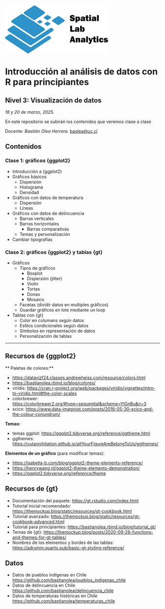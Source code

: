 [![](logo_spatialLab.png)](https://spatiallab.cl)

# Introducción al análisis de datos con R para principiantes
## Nivel 3: Visualización de datos

_18 y 20 de marzo, 2025._

En este repositorio se subirán los contenidos que veremos clase a clase

Docente: _Bastián Olea Herrera._ baolea@uc.cl


## Contenidos

### Clase 1: gráficos {ggplot2}
- Introducción a {ggplot2}
- Gráficos básicos
  - Dispersión
  - Histograma
  - Densidad
- Gráficos con datos de temperatura
  - Dispersión
  - Líneas
- Gráficos con datos de delincuencia
  - Barras verticales
  - Barras horizontales
    - Barras comparativas
  - Temas y personalización
- Cambiar tipografías

### Clase 2: gráficos {ggplot2} y tablas {gt}
- Gráficos
  - Tipos de gráficos
    - Boxplot
    - Dispersión (jitter)
    - Violin
    - Tortas
    - Donas
    - Mosaico
  - Facetas (dividir datos en multiples gráficos)
  - Guardar gráficos en lote mediante un loop
- Tablas con {gt}
  - Color en columans según datos
  - Estilos condicionales según datos
  - Símbolos en representación de datos
  - Personalización de tablas


----

## Recursos de {ggplot2}

** Paletas de colores:**
- https://datavizf24.classes.andrewheiss.com/resource/colors.html 
- https://bastianolea.rbind.io/blog/colores/
- viridis: https://cran.r-project.org/web/packages/viridis/vignettes/intro-to-viridis.html#the-color-scales
- colorbrewer: https://colorbrewer2.org/#type=sequential&scheme=YlGnBu&n=3
- scico: https://www.data-imaginist.com/posts/2018-05-30-scico-and-the-colour-conundrum/ 

**Temas:**
- temas ggplot: https://ggplot2.tidyverse.org/reference/ggtheme.html
- ggthemes: https://yutannihilation.github.io/allYourFigureAreBelongToUs/ggthemes/

**Elementos de un gráfico** (para modificar temas):
* https://isabella-b.com/blog/ggplot2-theme-elements-reference/
* https://henrywang.nl/ggplot2-theme-elements-demonstration/
* https://ggplot2.tidyverse.org/reference/theme


## Recursos de {gt}
- Documentación del paquete: https://gt.rstudio.com/index.html
- Tutorial inicial recomendado: https://themockup.blog/static/resources/gt-cookbook.html
- Tutorial avanzado: https://themockup.blog/static/resources/gt-cookbook-advanced.html
- Tutorial para principiantes: https://bastianolea.rbind.io/blog/tutorial_gt/
- Temas de {gt}: https://themockup.blog/posts/2020-09-26-functions-and-themes-for-gt-tables/
- Nombres de los elementos y bordes de las tablas: https://adrumm.quarto.pub/basic-gt-styling-reference/


## Datos 
- Datos de pueblos indígenas en Chile https://github.com/bastianolea/pueblos_indigenas_chile
- Datos de delincuencia en Chile https://github.com/bastianolea/delincuencia_chile
- Datos de temperaturas históricas en Chile https://github.com/bastianolea/temperaturas_chile